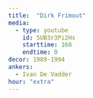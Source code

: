 ```yaml
---
title:  "Dirk Frimout"
media:
  - type: youtube
    id: 5UB3r3Pi2Hs
    starttime: 168
    endtime: 0
decor: 1989-1994
ankers:
  - Ivan De Vadder
hour: "extra"
---
```

